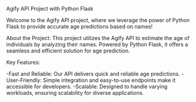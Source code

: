 Agify API Project with Python Flask

Welcome to the Agify API project, where we leverage the power of Python Flask to provide accurate age predictions based on names!

About the Project:
This project utilizes the Agify API to estimate the age of individuals by analyzing their names. Powered by Python Flask, it offers a seamless and efficient solution for age prediction.

Key Features:

-Fast and Reliable: Our API delivers quick and reliable age predictions.
-User-Friendly: Simple integration and easy-to-use endpoints make it accessible for developers.
-Scalable: Designed to handle varying workloads, ensuring scalability for diverse applications.
